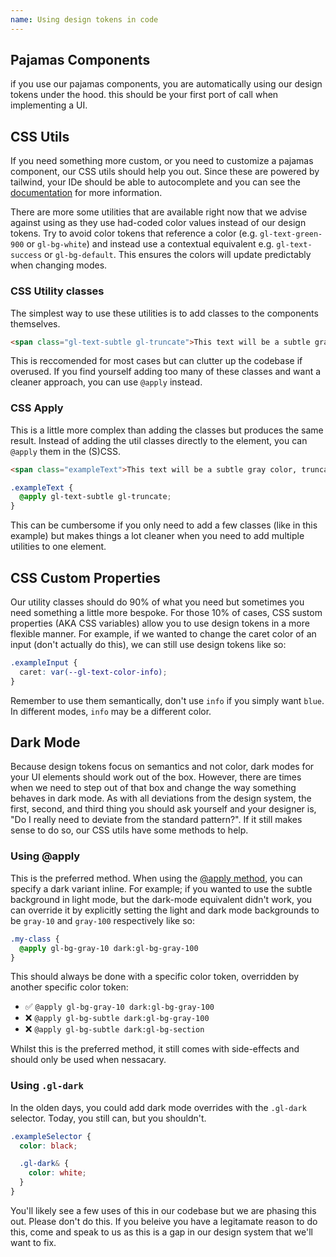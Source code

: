 ```yaml
---
name: Using design tokens in code
---
```


## Pajamas Components

if you use our pajamas components, you are automatically using our design tokens under the hood.
this should be your first port of call when implementing a UI.

## CSS Utils

If you need something more custom, or you need to customize a pajamas component, our CSS utils should help you out.
Since these are powered by tailwind, your IDe should be able to autocomplete and you can see the [documentation](https://gitlab-org.gitlab.io/frontend/tailwind-documentation) for more information.

There are more some utilities that are available right now that we advise against using as they use had-coded color values instead of our design tokens.
Try to avoid color tokens that reference a color (e.g. `gl-text-green-900` or `gl-bg-white`) and instead use a contextual equivalent e.g. `gl-text-success` or `gl-bg-default`.
This ensures the colors will update predictably when changing modes.

### CSS Utility classes

The simplest way to use these utilities is to add classes to the components themselves.

```html
<span class="gl-text-subtle gl-truncate">This text will be a subtle gray color, truncated to fit its container.</span>
```

This is reccomended for most cases but can clutter up the codebase if overused.
If you find yourself adding too many of these classes and want a cleaner approach, you can use `@apply` instead.

### CSS Apply

This is a little more complex than adding the classes but produces the same result.
Instead of adding the util classes directly to the element, you can `@apply` them in the (S)CSS.

```html
<span class="exampleText">This text will be a subtle gray color, truncated to fit its container.</span>
```

```css
.exampleText {
  @apply gl-text-subtle gl-truncate;
}
```

This can be cumbersome if you only need to add a few classes (like in this example) but makes things a lot cleaner when you need to add multiple utilities to one element.

## CSS Custom Properties

Our utility classes should do 90% of what you need but sometimes you need something a little more bespoke.
For those 10% of cases, CSS sustom properties (AKA CSS variables) allow you to use design tokens in a more flexible manner.
For example, if we wanted to change the caret color of an input (don't actually do this), we can still use design tokens like so:

```css
.exampleInput {
  caret: var(--gl-text-color-info);
}
```

Remember to use them semantically, don't use `info` if you simply want `blue`.
In different modes, `info` may be a different color.

## Dark Mode

Because design tokens focus on semantics and not color, dark modes for your UI elements should work out of the box.
However, there are times when we need to step out of that box and change the way something behaves in dark mode.
As with all deviations from the design system, the first, second, and third thing you should ask yourself and your
designer is, "Do I really need to deviate from the standard pattern?".
If it still makes sense to do so, our CSS utils have some methods to help.

### Using @apply

This is the preferred method.
When using the [@apply method](#css-apply), you can specify a dark variant inline.
For example; if you wanted to use the subtle background in light mode, but the dark-mode equivalent didn't work,
you can override it by explicitly setting the light and dark mode backgrounds to be `gray-10` and `gray-100` respectively like so:

```css
.my-class {
  @apply gl-bg-gray-10 dark:gl-bg-gray-100
}
```

This should always be done with a specific color token, overridden by another specific color token:

- ✅ `@apply gl-bg-gray-10 dark:gl-bg-gray-100`
- ❌ `@apply gl-bg-subtle dark:gl-bg-gray-100`
- ❌ `@apply gl-bg-subtle dark:gl-bg-section`

Whilst this is the preferred method, it still comes with side-effects and should only be used when nessacary.

### Using `.gl-dark`

In the olden days, you could add dark mode overrides with the `.gl-dark` selector.
Today, you still can, but you shouldn't.

```scss
.exampleSelector {
  color: black;

  .gl-dark& {
    color: white;
  }
}
```

You'll likely see a few uses of this in our codebase but we are phasing this out.
Please don't do this.
If you beleive you have a legitamate reason to do this, come and speak to us as this is a gap in our design system that we'll want to fix.
